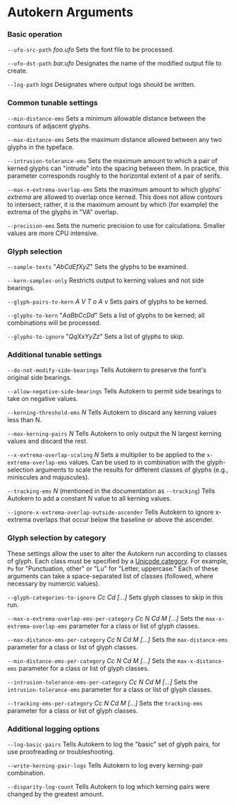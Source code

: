 Autokern Arguments
==================

### Basic operation

`--ufo-src-path` *foo.ufo* Sets the font file to be processed.

`--ufo-dst-path` *bar.ufo* Designates the name of the modified output
file to create.

`--log-path` *logs* Designates where output logs should be written.


### Common tunable settings
	
`--min-distance-ems` Sets a minimum allowable distance between the
contours of adjacent glyphs.

`--max-distance-ems` Sets the maximum distance allowed between any two
glyphs in the typeface. 

`--intrusion-tolerance-ems` Sets the maximum amount to which a pair of
kerned glyphs can "intrude" into the spacing between them.  In
practice, this parameter corresponds roughly to the horizontal extent
of a pair of serifs.

`--max-x-extrema-overlap-ems` Sets the maximum amount to which glyphs' *extrema*
are allowed to overlap once kerned.  This does not allow contours to
intersect; rather, it is the maximum amount by which (for example) the
extrema of the glyphs in "VA" overlap.

`--precision-ems` Sets the numeric precision to use for calculations.
Smaller values are more CPU intensive.


### Glyph selection

`--sample-texts` "*AbCdEfXyZ*" Sets the glyphs to be examined.

`--kern-samples-only` Restricts output to kerning values and not side bearings.

`--glyph-pairs-to-kern` *A V T o A v* Sets pairs of glyphs to be kerned.

`--glyphs-to-kern` "*AaBbCcDd*" Sets a list of glyphs to be kerned;
all combinations will be processed.

`--glyphs-to-ignore` "*QqXxYyZz*" Sets a list of glyphs to skip.


### Additional tunable settings

`--do-not-modify-side-bearings` Tells Autokern to preserve the font's
original side bearings.

`--allow-negative-side-bearings` Tells Autokern to permit side
bearings to take on negative values.

`--kerning-threshold-ems` *N* Tells Autokern to discard any kerning
values less than N.

`--max-kerning-pairs` *N* Tells Autokern to only output the N largest
kerning values and discard the rest. 

`--x-extrema-overlap-scaling` *N* Sets a multiplier to be applied to
the `x-extrema-overlap-ems` values.  Can be used to in combination
with the glyph-selection arguments to scale the results for different
classes of glyphs (e.g., miniscules and majuscules).

`--tracking-ems` *N* (mentioned in the documentation as `--tracking`)
Tells Autokern to add a constant N value to all kerning values.

`--ignore-x-extrema-overlap-outside-ascender`  Tells Autokern to
ignore x-extrema overlaps that occur below the baseline or above the
ascender.


### Glyph selection by category

These settings allow the user to alter the Autokern run according to classes of
glyph.  Each class must be specified by a [Unicode
category](http://charlesmchen.github.io/typefacet/topics/autokern/glyph_categories.html).
For example, `Po` for "Punctuation, other" or "Lu" for "Letter,
uppercase."  Each of these arguments can take a space-separated list
of classes (followed, where necessary by numercic values).

`--glyph-categories-to-ignore` *Cc* *Cd* *[…]* Sets glyph classes to skip in this run.

`--max-x-extrema-overlap-ems-per-category` *Cc* *N* *Cd* *M*  *[…]* Sets the
`max-x-extrema-overlap-ems` parameter for a class or list of glyph classes.

`--max-distance-ems-per-category` *Cc* *N* *Cd* *M*  *[…]* Sets the
`max-distance-ems` parameter for a class or list of glyph classes.

`--min-distance-ems-per-category` *Cc* *N* *Cd* *M*  *[…]* Sets the
`max-x-distance-ems` parameter for a class or list of glyph classes.

`--intrusion-tolerance-ems-per-category` *Cc* *N* *Cd* *M*  *[…]* Sets the
`intrusion-tolerance-ems` parameter for a class or list of glyph classes.

`--tracking-ems-per-category` *Cc* *N* *Cd* *M*  *[…]* Sets the
`tracking-ems` parameter for a class or list of glyph classes.


### Additional logging options

`--log-basic-pairs` Tells Autokern to log the "basic" set of glyph
pairs, for use proofreading or troubleshooting.

`--write-kerning-pair-logs` Tells Autokern to log every kerning-pair combination.

`--disparity-log-count` Tells Autokern to log which kerning pairs were
changed by the greatest amount.

